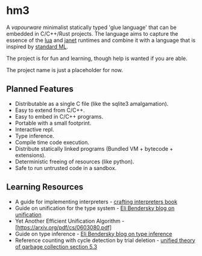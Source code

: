 # hm3

A *vapourware* minimalist statically typed 'glue language' that can be embedded in C/C++/Rust projects. The language aims to capture the essence of the [lua](https://www.lua.org) and [janet](https://janet-lang.org) runtimes and combine it with a language that is inspired by [standard ML](https://en.wikipedia.org/wiki/Standard_ML).

The project is for fun and learning, though help is wanted if you are able.

The project name is just a placeholder for now.

## Planned Features

- Distributable as a single C file (like the sqlite3 amalgamation).
- Easy to extend from C/C++.
- Easy to embed in C/C++ programs.
- Portable with a small footprint.
- Interactive repl.
- Type inference.
- Compile time code execution.
- Distribute statically linked programs (Bundled VM + bytecode + extensions).
- Deterministic freeing of resources (like python).
- Safe to run untrusted code in a sandbox.

## Learning Resources

- A guide for implementing interpreters - [crafting interpreters book](https://craftinginterpreters.com/)
- Guide on unification for the type system - [Eli Bendersky blog on unification](https://eli.thegreenplace.net/2018/unification/)
- Yet Another Efficient Unification Algorithm - [https://arxiv.org/pdf/cs/0603080.pdf]
- Guide on type inference - [Eli Bendersky blog on type inference](https://eli.thegreenplace.net/2018/type-inference/)
- Reference counting with cycle detection by trial deletion - [unified theory of garbage collection section 5.3](https://citeseerx.ist.psu.edu/viewdoc/download?doi=10.1.1.439.1202&rep=rep1&type=pdf)